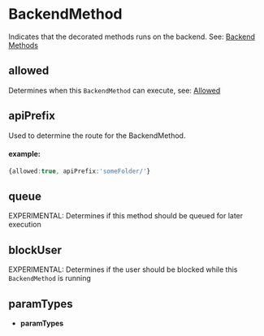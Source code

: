 # BackendMethod
Indicates that the decorated methods runs on the backend. See: [Backend Methods](https://remult.dev/docs/backendMethods.html)
## allowed
Determines when this `BackendMethod` can execute, see: [Allowed](https://remult.dev/docs/allowed.html)
## apiPrefix
Used to determine the route for the BackendMethod.
   
   
   #### example:
   ```ts
   {allowed:true, apiPrefix:'someFolder/'}
   ```
## queue
EXPERIMENTAL: Determines if this method should be queued for later execution
## blockUser
EXPERIMENTAL: Determines if the user should be blocked while this `BackendMethod` is running
## paramTypes
* **paramTypes**
